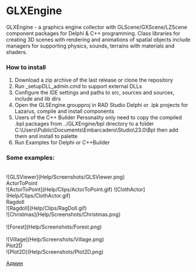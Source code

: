 # GLXEngine
GLXEngine - a graphics engine collector with GLScene/GXScene/LZScene component packages for Delphi & C++ programming.
Class libraries for creating 3D scenes with rendering and animations of spatial objects 
include managers for supporting physics, sounds, terrains with materials and shaders. 
### How to install
1. Download a zip archive of the last release or clone the repository
2. Run _setupDLL_admin.cmd to support external DLLs
3. Configure the IDE settings and paths to src, sources and sourcex, include and lib dirs  
4. Open the GLSEngine.groupproj in RAD Studio Delphi or .lpk projects for Lazarus, compile and install components
5. Users of the C++ Builder Personality only need to copy the compiled .bpl packages from ../GLXEngine/bpl directory 
   to a folder  C:\Users\Public\Documents\Embarcadero\Studio\23.0\Bpl then add them and install to palette  
5. Run Examples for Delphi or C++Builder <br>
### Some examples:

<br>
![GLSViewer](Help/Screenshots/GLSViewer.png)
</br>
ActorToPoint
<br>
![ActorToPoint](Help/Clips/ActorToPoint.gif)
![ClothActor](Help/Clips/ClothActor.gif)
</br>
Ragdoll 
<br>
![Ragdoll](Help/Clips/RagDoll.gif)
<br>
![Christmas](Help/Screenshots/Christmas.png)
</br>
<br>
![Forest](Help/Screenshots/Forest.png)
</br>

<br>
![Village](Help/Screenshots/Village.png)
</br>
Plot2D
<br>
![Plot2D](Help/Screenshots/Plot2D.png)
</br>

[Админ](https://t.me/glscene)
